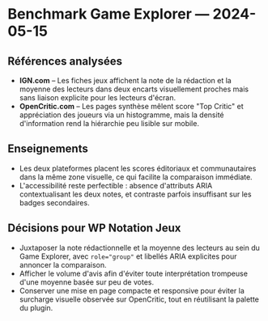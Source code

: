# Benchmark Game Explorer — 2024-05-15

## Références analysées
- **IGN.com** – Les fiches jeux affichent la note de la rédaction et la moyenne des lecteurs dans deux encarts visuellement proches mais sans liaison explicite pour les lecteurs d'écran.
- **OpenCritic.com** – Les pages synthèse mêlent score "Top Critic" et appréciation des joueurs via un histogramme, mais la densité d'information rend la hiérarchie peu lisible sur mobile.

## Enseignements
- Les deux plateformes placent les scores éditoriaux et communautaires dans la même zone visuelle, ce qui facilite la comparaison immédiate.
- L'accessibilité reste perfectible : absence d'attributs ARIA contextualisant les deux notes, et contraste parfois insuffisant sur les badges secondaires.

## Décisions pour WP Notation Jeux
- Juxtaposer la note rédactionnelle et la moyenne des lecteurs au sein du Game Explorer, avec `role="group"` et libellés ARIA explicites pour annoncer la comparaison.
- Afficher le volume d'avis afin d'éviter toute interprétation trompeuse d'une moyenne basée sur peu de votes.
- Conserver une mise en page compacte et responsive pour éviter la surcharge visuelle observée sur OpenCritic, tout en réutilisant la palette du plugin.
